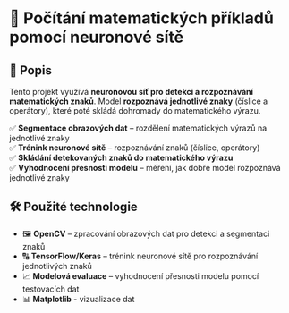 # 🔢 Počítání matematických příkladů pomocí neuronové sítě  

## 📖 Popis  
Tento projekt využívá **neuronovou síť pro detekci a rozpoznávání matematických znaků**. Model **rozpoznává jednotlivé znaky** (číslice a operátory), které poté skládá dohromady do matematického výrazu.  

✅ **Segmentace obrazových dat** – rozdělení matematických výrazů na jednotlivé znaky  
✅ **Trénink neuronové sítě** – rozpoznávání znaků (číslice, operátory)  
✅ **Skládání detekovaných znaků do matematického výrazu**  
✅ **Vyhodnocení přesnosti modelu** – měření, jak dobře model rozpoznává jednotlivé znaky 

## 🛠 Použité technologie  
- 🖼 **OpenCV** – zpracování obrazových dat pro detekci a segmentaci znaků  
- 🔠 **TensorFlow/Keras** – trénink neuronové sítě pro rozpoznávání jednotlivých znaků  
- 📈 **Modelová evaluace** – vyhodnocení přesnosti modelu pomocí testovacích dat
- 📊 **Matplotlib** - vizualizace dat
